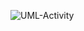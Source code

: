 ![UML-Activity](http://www.plantuml.com/plantuml/proxy?cache=no&src=https://raw.githubusercontent.com/oleksandrblazhko/ai-216-idzhilov/ai-216-idzhilov_with_laboratory-work-7/2-SoftwareDesign/2.7-PlantUML/UML-Activity.puml)
